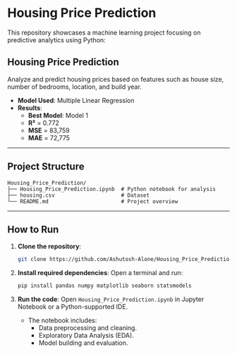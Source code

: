
# Housing Price Prediction
This repository showcases a machine learning project focusing on predictive analytics using Python:

## **Housing Price Prediction**  
Analyze and predict housing prices based on features such as house size, number of bedrooms, location, and build year.

- **Model Used**: Multiple Linear Regression
- **Results**:  
  - **Best Model**: Model 1  
  - **R²** = 0.772  
  - **MSE** = 83,759  
  - **MAE** = 72,775  

---

## **Project Structure**
```
Housing_Price_Prediction/
├── Housing_Price_Prediction.ipynb  # Python notebook for analysis
├── housing.csv                     # Dataset
└── README.md                       # Project overview
```

---

## **How to Run**
1. **Clone the repository**:
   ```bash
   git clone https://github.com/Ashutosh-Alone/Housing_Price_Prediction.git
   ```

2. **Install required dependencies**:
   Open a terminal and run:
   ```bash
   pip install pandas numpy matplotlib seaborn statsmodels
   ```

3. **Run the code**:
   Open `Housing_Price_Prediction.ipynb` in Jupyter Notebook or a Python-supported IDE.
   - The notebook includes:
     - Data preprocessing and cleaning.
     - Exploratory Data Analysis (EDA).
     - Model building and evaluation.

